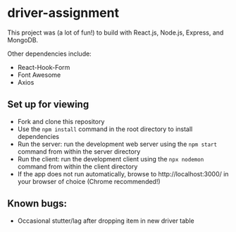 # driver-assignment
 This project was (a lot of fun!) to build with React.js, Node.js, Express, and MongoDB.
 
 Other dependencies include:
 - React-Hook-Form
 - Font Awesome
 - Axios

## Set up for viewing
- Fork and clone this repository
- Use the `npm install` command in the root directory to install dependencies
- Run the server: run the development web server using the `npm start` command from within the server directory
- Run the client: run the development client using the `npx nodemon` command from within the client directory
- If the app does not run automatically, browse to http://localhost:3000/ in your browser of choice (Chrome recommended!)

## Known bugs:
- Occasional stutter/lag after dropping item in new driver table
